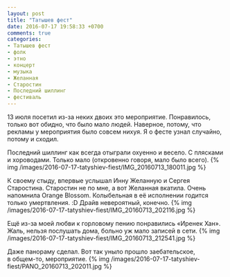 ```yaml
---
layout: post
title: "Татышев фест"
date: 2016-07-17 19:58:33 +0700
comments: true
categories:
- Татышев фест
- фолк
- этно
- концерт
- музыка
- Желанная
- Старостин
- Последний шиллинг
- фестиваль
---
```

13 июля посетил <nobr>из-за</nobr> неких двоих это мероприятие. Понравилось, только вот обидно, что было мало людей. Наверное, потому, что рекламы у&nbsp;мероприятия было совсем нихуя. Я&nbsp;о&nbsp;фесте узнал случайно, потому и&nbsp;сходил.

Последний шиллинг как всегда отыграли охуенно и&nbsp;весело. С&nbsp;плясками и&nbsp;хороводами. Только мало (откровенно говоря, мало было всего).
{% img /images/2016-07-17-tatyshiev-fiest/IMG_20160713_180011.jpg %}

К&nbsp;своему стыду, впервые услышал Инну Желанную и&nbsp;Сергея Старостина. Старостин не&nbsp;по&nbsp;мне, а&nbsp;вот Желанная вкатила. Очень напомнила Orange Blossom. Колыбельная в&nbsp;её исполнении годится только умертвления. :D Драйв невероятный, конечно.
{% img /images/2016-07-17-tatyshiev-fiest/IMG_20160713_202116.jpg %}

Ещё <nobr>из-за</nobr> моей любви к&nbsp;горловому пению понравились &laquo;Иренек Хан&raquo;. Жаль, нельзя послушать дома, больно уж&nbsp;мало записей в&nbsp;сети.
{% img /images/2016-07-17-tatyshiev-fiest/IMG_20160713_212541.jpg %}

Даже панораму сделал. Вот так уныло прошло заебательское, в&nbsp;<nobr>общем-то</nobr>, мероприятие.
{% img /images/2016-07-17-tatyshiev-fiest/PANO_20160713_202011.jpg %}